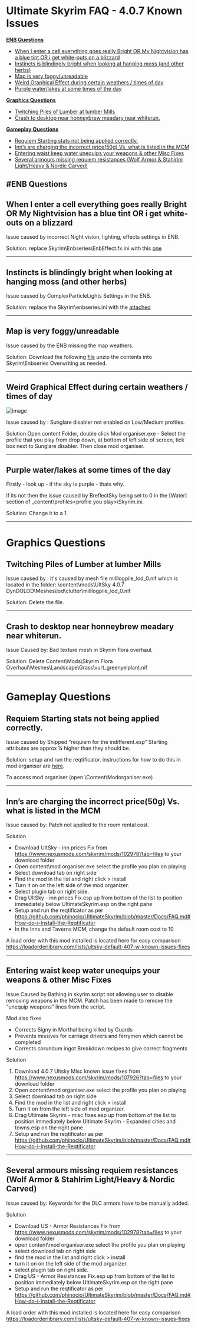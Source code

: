 # Ultimate Skyrim FAQ - 4.0.7 Known Issues

<!-- TOC -->
[**ENB Questions**](#enb-questions)
  - [When I enter a cell everything goes really Bright OR My Nightvision has a blue tint OR i get white-outs on a blizzard](#when-i-enter-a-cell-everything-goes-really-bright-or-my-nightvision-has-a-blue-tint-or-i-get-white-outs-on-a-blizzard)  
  - [Instincts is blindingly bright when looking at hanging moss (and other herbs)](#instincts-is-blindingly-bright-when-looking-at-hanging-moss-and-other-herbs)  
  - [Map is very foggy/unreadable](#map-is-very-foggyunreadable)  
  - [Weird Graphical Effect during certain weathers / times of day](#weird-graphical-effect-during-certain-weathers--times-of-day)  
  - [Purple water/lakes at some times of the day](#purple-waterlakes-at-some-times-of-the-day)  
   
[**Graphics Questions**](#graphics-questions)
  - [Twitching Piles of Lumber at lumber Mills](#twitching-piles-of-lumber-at-lumber-mills)  
  - [Crash to desktop near honneybrew meadary near whiterun.](#crash-to-desktop-near-honneybrew-meadary-near-whiterun)  
   
[**Gameplay Questions**](#gameplay-questions)
  - [Requiem Starting stats not being applied correctly.](#requiem-starting-stats-not-being-applied-correctly)
  - [ Inn’s are charging the incorrect price(50g) Vs. what is listed in the MCM](#inns-are-charging-the-incorrect-price50g-vs-what-is-listed-in-the-mcm)
  - [Entering waist keep water unequips your weapons & other Misc Fixes](#entering-waist-keep-water-unequips-your-weapons--other-misc-fixes)
  - [Several armours missing requiem resistances (Wolf Armor & Stahlrim Light/Heavy & Nordic Carved)](#several-armours-missing-requiem-resistances-wolf-armor--stahlrim-lightheavy--nordic-carved)
  
<!-- /TOC -->  

#**ENB Questions**
---
## When I enter a cell everything goes really Bright OR My Nightvision has a blue tint OR i get white-outs on a blizzard

Issue caused by incorrect Night vision, lighting, effects settings in ENB.

Solution: replace Skyrim\Enbseries\EnbEffect.fx.ini with this [one](https://cdn.discordapp.com/attachments/348579495537803274/757900105427976252/enbeffect.fx.ini)
	
---
	
## Instincts is blindingly bright when looking at hanging moss (and other herbs)

Issue caused by ComplexParticleLights Settings in the ENB.

Solution: replace the Skyrim\enbseries.ini with the [attached](https://cdn.discordapp.com/attachments/648152435197607938/819659629112983633/enbseries.ini)	
	
---

## Map is very foggy/unreadable

Issue caused by the ENB missing the map weathers.

Solution: Download the following [file](https://cdn.discordapp.com/attachments/348579495537803274/769587154623791214/enbseries.rar) unzip the contents into Skyrim\Enbseries Overwriting as needed.	

---
	
## Weird Graphical Effect during certain weathers / times of day 

![image](https://user-images.githubusercontent.com/26418143/123943939-884bfa80-d994-11eb-9707-2fa23e372aae.png)

Issue caused by : Sunglare disabler not enabled on Low/Medium profiles.

Solution Open content Folder, double click Mod organiser.exe - Select the profile that you play from drop down, at bottom of left side of screen, tick box next to Sunglare disabler. Then close mod organiser.

---

## Purple water/lakes at some times of the day

Firstly - look up - if the sky is purple - thats why. 

If its not then the issue caused by BreflectSky being set to 0 in the [Water] section of _content\profiles\<profile you play>\Skyrim.ini.

Solution: Change it to a 1.


---	
# Graphics Questions

## Twitching Piles of Lumber at lumber Mills

Issue caused by : it's caused by mesh file milllogpile_lod_0.nif which is located in the folder: <ultimate Skyrim install>\content\mods\UltSky 4.0.7 DynDOLOD\Meshes\lod\clutter\milllogpile_lod_0.nif 
	
Solution: Delete the file.

---	
## Crash to desktop near honneybrew meadary near whiterun.
	
Issue Caused by: Bad texture mesh in Skyrim flora overhaul.
	
Solution: Delete Content\Mods\Skyrim Flora Overhaul\Meshes\Landscape\Grass\vurt_greenyelplant.nif

---	
# Gameplay Questions

## Requiem Starting stats not being applied correctly.
	
Issue caused by Shipped “requiem for the indifferent.esp” Starting attributes are approx ¼ higher than they should be.
	
Solution: setup and run the reqtificator. instructions for how to do this in mod organiser are [here](https://github.com/phinocio/UltimateSkyrim/blob/master/Docs/FAQ.md#how-do-i-install-the-reqtificator). 
	
To access mod organiser (open <Ultimate Skyrim Install directory>\Content\Modorganiser.exe)	

---	
## Inn’s are charging the incorrect price(50g) Vs. what is listed in the MCM
	
Issue caused by: Patch not applied to the room rental cost.
	
Solution
- Download UltSky - inn prices Fix from https://www.nexusmods.com/skyrim/mods/102978?tab=files to your download folder
- Open content\mod organiser.exe select the profile you plan on playing
- Select download tab on right side
- Find the mod in the list and right click > install
- Turn it on on the left side of the mod organizer.
- Select plugin tab on right side.
- Drag UltSky - inn prices Fix.esp  up from bottom of the list to position immediately below UltimateSkyrim.esp on the right pane
- Setup and run the reqtificator as per https://github.com/phinocio/UltimateSkyrim/blob/master/Docs/FAQ.md#How-do-i-Install-the-Reqtificator
- In the Inns and Taverns MCM, change the default room cost to 10
 
A load order with this mod installed is located here for easy comparison https://loadorderlibrary.com/lists/ultsky-default-407-w-known-issues-fixes
	
---	
## Entering waist keep water unequips your weapons & other Misc Fixes

Issue Caused by Bathing in skyrim script not allowing user to disable removing weapons in the MCM. Patch has been made to remove the “unequip weapons” lines from the script.
 
Mod also fixes 
* Corrects Signy in Morthal being killed by Guards
* Prevents missives for carriage drivers and ferrymen which cannot be completed
* Corrects corundum ingot Breakdown recipes to give correct fragments
 
Solution
1) Download 4.0.7 Ultsky Misc known issue fixes from https://www.nexusmods.com/skyrim/mods/107926?tab=files to your download folder
2) Open content\mod organiser.exe select the profile you plan on playing
3) Select download tab on right side
4) Find the mod in the list and right click > install
5) Turn it on from the left side of mod organizer.
6) Drag  Ultimate Skyrim - misc fixes.esp up from bottom of the list to position immediately below Ultimate Skyrim - Expanded cities and towns.esp on the right pane
7) Setup and run the reqtificator as per https://github.com/phinocio/UltimateSkyrim/blob/master/Docs/FAQ.md#How-do-i-Install-the-Reqtificator
	
---	
## Several armours missing requiem resistances (Wolf Armor & Stahlrim Light/Heavy & Nordic Carved)
	
Issue caused by: Keywords for the DLC armors have to be manually added.
	
Solution
- Download US - Armor Resistances Fix from https://www.nexusmods.com/skyrim/mods/102978?tab=files to your download folder
- open content\mod organiser.exe select the profile you plan on playing
- select download tab on right side
- find the mod in the list and right click > install
- turn it on on the left side of the mod organizer.
- select plugin tab on right side.
- Drag US - Armor Resistances Fix.esp  up from bottom of the list to position immediately below UltimateSkyrim.esp on the right pane
- Setup and run the reqtificator as per https://github.com/phinocio/UltimateSkyrim/blob/master/Docs/FAQ.md#How-do-i-Install-the-Reqtificator
	
A load order with this mod installed is located here for easy comparison https://loadorderlibrary.com/lists/ultsky-default-407-w-known-issues-fixes	
  
  
  
  
